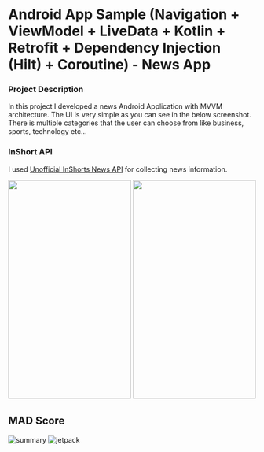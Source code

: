 # Android App Sample (Navigation + ViewModel + LiveData + Kotlin + Retrofit + Dependency Injection (Hilt) + Coroutine) - News App

### Project Description
In this project I developed a news Android Application with MVVM architecture. The UI is very simple as you can see in the below screenshot. There is multiple categories that the user can choose from like business, sports, technology etc... 

### InShort API
I used [Unofficial InShorts News API](https://github.com/cyberboysumanjay/Inshorts-News-API) for collecting news information.

<img src="https://github.com/Mouazkaadan/NewsAppExample/blob/master/data/Screenshot_2.png" width="250" height="444" />

<img src="https://github.com/Mouazkaadan/NewsAppExample/blob/master/data/Screenshot_1.png" width="250" height="444" />

## MAD Score
![summary](https://github.com/Mouazkaadan/NewsAppExample/blob/master/data/summary.png)
![jetpack](https://github.com/Mouazkaadan/NewsAppExample/blob/master/data/jetpack.png)
